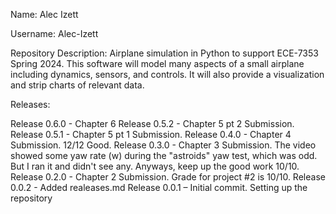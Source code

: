 Name: Alec Izett

Username: Alec-Izett

Repository Description: Airplane simulation in Python to support ECE-7353 Spring 2024.  This software will model many aspects of a small airplane including dynamics, sensors, and controls.  It will also provide a visualization and strip charts of relevant data.

Releases:

Release 0.6.0 - Chapter 6
Release 0.5.2 - Chapter 5 pt 2 Submission.
Release 0.5.1 - Chapter 5 pt 1 Submission.
Release 0.4.0 - Chapter 4 Submission.  12/12  Good.
Release 0.3.0 - Chapter 3 Submission.  The video showed some yaw rate (w) during the "astroids" yaw test, which was odd.  But I ran it and didn't see any.  Anyways, keep up the good work 10/10.
Release 0.2.0 - Chapter 2 Submission. Grade for project #2 is 10/10.
Release 0.0.2 - Added realeases.md
Release 0.0.1 – Initial commit. Setting up the repository